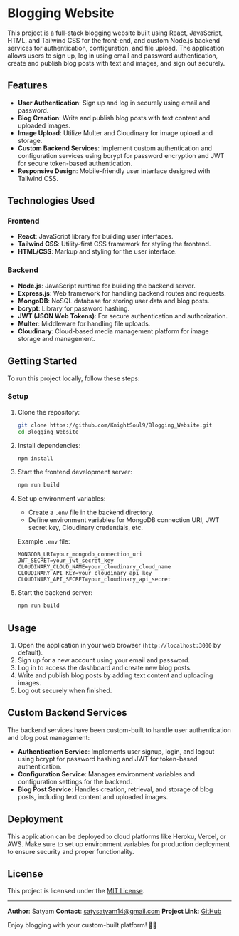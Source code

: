 # Blogging Website

This project is a full-stack blogging website built using React, JavaScript, HTML, and Tailwind CSS for the front-end, and custom Node.js backend services for authentication, configuration, and file upload. The application allows users to sign up, log in using email and password authentication, create and publish blog posts with text and images, and sign out securely.

## Features

- **User Authentication**: Sign up and log in securely using email and password.
- **Blog Creation**: Write and publish blog posts with text content and uploaded images.
- **Image Upload**: Utilize Multer and Cloudinary for image upload and storage.
- **Custom Backend Services**: Implement custom authentication and configuration services using bcrypt for password encryption and JWT for secure token-based authentication.
- **Responsive Design**: Mobile-friendly user interface designed with Tailwind CSS.

## Technologies Used

### Frontend
- **React**: JavaScript library for building user interfaces.
- **Tailwind CSS**: Utility-first CSS framework for styling the frontend.
- **HTML/CSS**: Markup and styling for the user interface.

### Backend
- **Node.js**: JavaScript runtime for building the backend server.
- **Express.js**: Web framework for handling backend routes and requests.
- **MongoDB**: NoSQL database for storing user data and blog posts.
- **bcrypt**: Library for password hashing.
- **JWT (JSON Web Tokens)**: For secure authentication and authorization.
- **Multer**: Middleware for handling file uploads.
- **Cloudinary**: Cloud-based media management platform for image storage and management.

## Getting Started

To run this project locally, follow these steps:

### Setup
1. Clone the repository:
   ```bash
   git clone https://github.com/KnightSoul9/Blogging_Website.git
   cd Blogging_Website
   ```

2. Install dependencies:
   ```bash
   npm install
   ```

3. Start the frontend development server:
   ```bash
   npm run build
   ```


3. Set up environment variables:
   - Create a `.env` file in the backend directory.
   - Define environment variables for MongoDB connection URI, JWT secret key, Cloudinary credentials, etc.

   Example `.env` file:
   ```plaintext
   MONGODB_URI=your_mongodb_connection_uri
   JWT_SECRET=your_jwt_secret_key
   CLOUDINARY_CLOUD_NAME=your_cloudinary_cloud_name
   CLOUDINARY_API_KEY=your_cloudinary_api_key
   CLOUDINARY_API_SECRET=your_cloudinary_api_secret
   ```

4. Start the backend server:
   ```bash
   npm run build
   ```

## Usage

1. Open the application in your web browser (`http://localhost:3000` by default).
2. Sign up for a new account using your email and password.
3. Log in to access the dashboard and create new blog posts.
4. Write and publish blog posts by adding text content and uploading images.
5. Log out securely when finished.

## Custom Backend Services

The backend services have been custom-built to handle user authentication and blog post management:

- **Authentication Service**: Implements user signup, login, and logout using bcrypt for password hashing and JWT for token-based authentication.
- **Configuration Service**: Manages environment variables and configuration settings for the backend.
- **Blog Post Service**: Handles creation, retrieval, and storage of blog posts, including text content and uploaded images.

## Deployment

This application can be deployed to cloud platforms like Heroku, Vercel, or AWS. Make sure to set up environment variables for production deployment to ensure security and proper functionality.

## License

This project is licensed under the [MIT License](LICENSE).

---

**Author**: Satyam
**Contact**: satysatyam14@gmail.com
**Project Link**: [GitHub](https://github.com/KnightSoul9/Blogging_Website)

Enjoy blogging with your custom-built platform! 📝🌟
